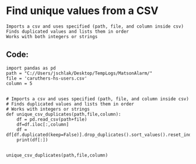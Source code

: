 # Find unique values from a CSV

    Imports a csv and uses specified (path, file, and column inside csv)
    Finds duplicated values and lists them in order
    Works with both integers or strings

## Code:

    
    import pandas as pd
    path = "C://Users/jschlak/Desktop/TempLogs/MatsonAlarm/"
    file = 'caruthers-hs-users.csv'
    column = 5


    # Imports a csv and uses specified (path, file, and column inside csv)
    # Finds duplicated values and lists them in order
    # Works with integers or strings
    def unique_csv_duplicates(path,file,column):
        df = pd.read_csv(path+file)
        df=df.iloc[:,column]
        df = df[df.duplicated(keep=False)].drop_duplicates().sort_values().reset_index(drop=True)
        print(df[:])
        
        
    unique_csv_duplicates(path,file,column)
